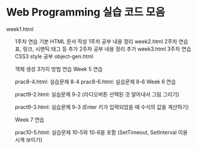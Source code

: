 <h1>Web Programming 실습 코드 모음</h1>

<p>week1.html</p>
<ol>
1주차 연습
기본 HTML 문서 작성
1주차 공부 내용 정리
week2.html
2주차 연습
표, 링크, 시맨틱 태그 등 추가
2주차 공부 내용 정리 추가
week3.html
3주차 연습
CSS3 style 공부
object-gen.html

객체 생성 3가지 방법 연습
Week 5 연습

prac8-4.html: 실습문제 8-4
prac8-6.html: 실습문제 8-6
Week 6 연습

pract9-2.html: 실습문제 9-2 (라디오버튼 선택된 것 알아내서 그림 그리기)

pract9-3.html: 실습문제 9-3 (Enter 키가 입력되었을 때 수식의 값을 계산하기)

Week 7 연습

prac10-5.html: 실습문제 10-5와 10-6을 포함 (SetTimeout, SetInterval 이용 시계 보이기)